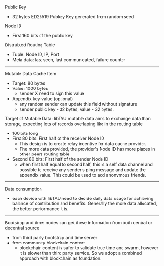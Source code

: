 
Public Key
* 32 bytes ED25519 Pubkey Key generated from random seed

Node ID
* First 160 bits of the public key

Distrubted Routing Table
* Tuple: Node ID, IP, Port
* Meta data: last seen, last communicated, failure counter
------

Mutable Data Cache Item
* Target: 80 bytes
* Value: 1000 bytes
  * sender X need to sign this value
* Appendix key-value (optional)
  * any random sender can update this field without signature
  * sender public key - 32 bytes, value - 32 bytes. 

Target of Mutable Data: libTAU mutable data aims to exchange data than storage, expecting lots of records overlaping like in the routing table
* 160 bits long
* First 80 bits: First half of the receiver Node ID
  * This design is to create relay incentive for data cache provider. 
  * The more data provided, the provider's Node ID has more places in other peers routing table
* Second 80 bits: First half of the sender Node ID
  * when first half equal to second half, this is a self data channel and possible to receive any sender's ping message and update the appendix value. This could be used to add anonymous friends. 

---
Data consumption
* each device with libTAU need to decide daily data usage for achieving balance of contribution and benefits. Generally the more data allocated, the better performance it is. 

---
Bootstrap and time: nodes can get these information from both central or decentral source 
* from third party bootstrap and time server
* from community blockchain content
  * blockchain content is safer to validate true time and swarm, however it is slower than third party service. So we adopt a combined approach with blockchain as foundation. 
